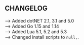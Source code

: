 ## CHANGELOG

⟶ Added dotNET 2.1, 3.1 and 5.0<br>
⟶ Added Go 1.15 and 1.14<br>
⟶ Added Lua 5.1, 5.2 and 5.3<br>
⟶ Changed install scripts to `null,`.<br>